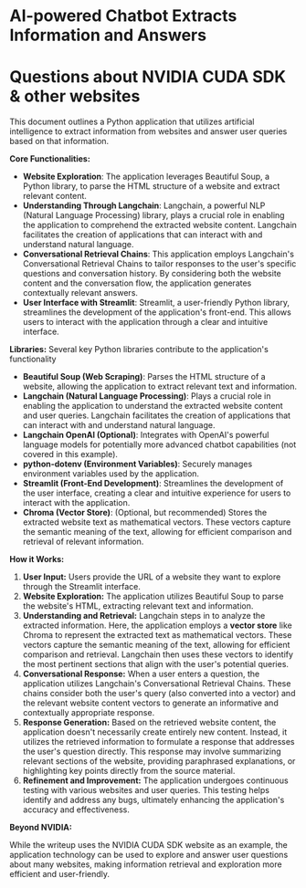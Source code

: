 # AI-powered Chatbot Extracts Information and Answers

# Questions about NVIDIA CUDA SDK & other websites

This document outlines a Python application that utilizes artificial intelligence to extract
information from websites and answer user queries based on that information.

**Core Functionalities:**

- **Website Exploration**: The application leverages Beautiful Soup, a Python library, to
parse the HTML structure of a website and extract relevant content.
- **Understanding Through Langchain**: Langchain, a powerful NLP (Natural Language
Processing) library, plays a crucial role in enabling the application to comprehend the
extracted website content. Langchain facilitates the creation of applications that can
interact with and understand natural language.
- **Conversational Retrieval Chains**: This application employs Langchain's
Conversational Retrieval Chains to tailor responses to the user's specific questions and
conversation history. By considering both the website content and the conversation flow,
the application generates contextually relevant answers.
- **User Interface with Streamlit**: Streamlit, a user-friendly Python library, streamlines the
development of the application's front-end. This allows users to interact with the
application through a clear and intuitive interface.

**Libraries:** Several key Python libraries contribute to the application's functionality

- **Beautiful Soup (Web Scraping)**: Parses the HTML structure of a website, allowing the
application to extract relevant text and information.
- **Langchain (Natural Language Processing)**: Plays a crucial role in enabling the
application to understand the extracted website content and user queries. Langchain
facilitates the creation of applications that can interact with and understand natural
language.
- **Langchain OpenAI (Optional)**: Integrates with OpenAI's powerful language models for
potentially more advanced chatbot capabilities (not covered in this example).
- **python-dotenv (Environment Variables)**: Securely manages environment variables
used by the application.
- **Streamlit (Front-End Development)**: Streamlines the development of the user
interface, creating a clear and intuitive experience for users to interact with the
application.
-  **Chroma (Vector Store)**: (Optional, but recommended) Stores the extracted website text
as mathematical vectors. These vectors capture the semantic meaning of the text, 
allowing for efficient comparison and retrieval of relevant information.

**How it Works:**

1. **User Input:** Users provide the URL of a website they want to explore through the
    Streamlit interface.
2. **Website Exploration:** The application utilizes Beautiful Soup to parse the website's
    HTML, extracting relevant text and information.
3. **Understanding and Retrieval:** Langchain steps in to analyze the extracted information.
    Here, the application employs a **vector store** like Chroma to represent the extracted text
    as mathematical vectors. These vectors capture the semantic meaning of the text,
    allowing for efficient comparison and retrieval. Langchain then uses these vectors to
    identify the most pertinent sections that align with the user's potential queries.
4. **Conversational Response:** When a user enters a question, the application utilizes
    Langchain's Conversational Retrieval Chains. These chains consider both the user's
    query (also converted into a vector) and the relevant website content vectors to generate
    an informative and contextually appropriate response.
5. **Response Generation:** Based on the retrieved website content, the application doesn't
    necessarily create entirely new content. Instead, it utilizes the retrieved information to
    formulate a response that addresses the user's question directly. This response may
    involve summarizing relevant sections of the website, providing paraphrased
    explanations, or highlighting key points directly from the source material.
6. **Refinement and Improvement:** The application undergoes continuous testing with
    various websites and user queries. This testing helps identify and address any bugs,
    ultimately enhancing the application's accuracy and effectiveness.

**Beyond NVIDIA:**

While the writeup uses the NVIDIA CUDA SDK website as an example, the application
technology can be used to explore and answer user questions about many websites, making
information retrieval and exploration more efficient and user-friendly.
